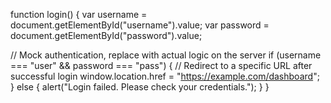 function login() {
  var username = document.getElementById("username").value;
  var password = document.getElementById("password").value;

  // Mock authentication, replace with actual logic on the server
  if (username === "user" && password === "pass") {
    // Redirect to a specific URL after successful login
    window.location.href = "https://example.com/dashboard";
  } else {
    alert("Login failed. Please check your credentials.");
  }
}
